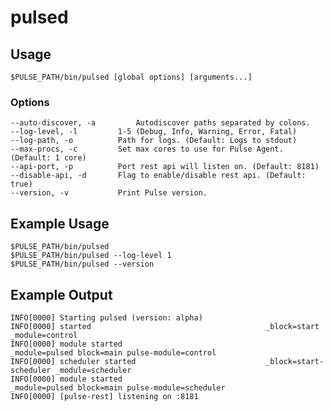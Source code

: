 <!--
http://www.apache.org/licenses/LICENSE-2.0.txt


Copyright 2015 Intel Coporation

Licensed under the Apache License, Version 2.0 (the "License");
you may not use this file except in compliance with the License.
You may obtain a copy of the License at

    http://www.apache.org/licenses/LICENSE-2.0

Unless required by applicable law or agreed to in writing, software
distributed under the License is distributed on an "AS IS" BASIS,
WITHOUT WARRANTIES OR CONDITIONS OF ANY KIND, either express or implied.
See the License for the specific language governing permissions and
limitations under the License.
-->

# pulsed

## Usage
```
$PULSE_PATH/bin/pulsed [global options] [arguments...]
```

### Options
```
--auto-discover, -a 		Autodiscover paths separated by colons.
--log-level, -l			1-5 (Debug, Info, Warning, Error, Fatal)
--log-path, -o			Path for logs. (Default: Logs to stdout)
--max-procs, -c			Set max cores to use for Pulse Agent. (Default: 1 core)
--api-port, -p			Port rest api will listen on. (Default: 8181)
--disable-api, -d		Flag to enable/disable rest api. (Default: true)
--version, -v			Print Pulse version. 
```

## Example Usage
```
$PULSE_PATH/bin/pulsed
$PULSE_PATH/bin/pulsed --log-level 1 
$PULSE_PATH/bin/pulsed --version
```

## Example Output
```
INFO[0000] Starting pulsed (version: alpha)
INFO[0000] started                                       _block=start _module=control
INFO[0000] module started                                _module=pulsed block=main pulse-module=control
INFO[0000] scheduler started                             _block=start-scheduler _module=scheduler
INFO[0000] module started                                _module=pulsed block=main pulse-module=scheduler
INFO[0000] [pulse-rest] listening on :8181
```

